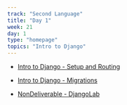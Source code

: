 ```yaml
---
track: "Second Language"
title: "Day 1"
week: 21
day: 1
type: "homepage"
topics: "Intro to Django"
---
```


- [Intro to Django - Setup and Routing](/second-language/week-21/day-2/lecture-materials/django)

- [Intro to Django - Migrations](/second-language/week-21/day-2/lecture-materials/django2)

- [NonDeliverable - DjangoLab](/second-language/week-21/day-2/labs/djangolab)
